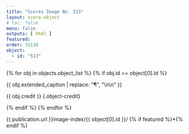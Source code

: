 ```yaml
---
title: "Scores Image No. 513"
layout: score-object
# toc: false
menu: false
outputs: [ html ]
featured: 
order: 15130
object:
  - id: "513"
---
```


{% for obj in objects.object_list %}
{% if obj.id == object[0].id %}

{{ obj.extended_caption | replace: "¶", "\n\n" }}

{{ obj.credit }} {.object-credit}

{% endif %}
{% endfor %}

<div class="object-credit object-url is-print-only">

{{ publication.url }}image-index/{{ object[0].id }}/ {% if featured %}*{% endif %}

</div>
